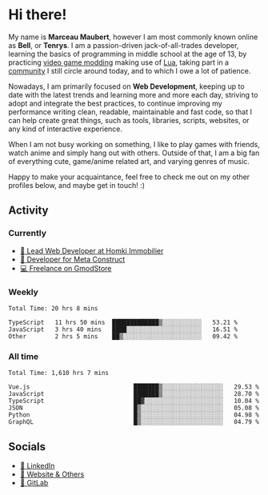 # Hi there!

My name is **Marceau Maubert**, however I am most commonly known online as **Bell**, or **Tenrys**. I am a passion-driven jack-of-all-trades developer, learning the basics of programming in middle school at the age of 13, by practicing [video game modding](https://garrysmod.com) making use of [Lua](https://lua.org), taking part in a [community](https://metastruct.net) I still circle around today, and to which I owe a lot of patience.

Nowadays, I am primarily focused on **Web Development**, keeping up to date with the latest trends and learning more and more each day, striving to adopt  and integrate the best practices, to continue improving my performance writing clean, readable, maintainable and fast code, so that I can help create great things, such as tools, libraries, scripts, websites, or any kind of interactive experience.

When I am not busy working on something, I like to play games with friends, watch anime and simply hang out with others. Outside of that, I am a big fan of everything cute, game/anime related art, and varying genres of music.

Happy to make your acquaintance, feel free to check me out on my other profiles below, and maybe get in touch! :)

## Activity

### Currently

- [🏢 Lead Web Developer at Homki Immobilier](https://homki-immobilier.com)
- [🎈 Developer for Meta Construct](https://metastruct.net)
- [💻 Freelance on GmodStore](https://www.gmodstore.com/users/Tenrys)

### Weekly
<!--START_SECTION:wakaWeekly-->

```text
Total Time: 20 hrs 8 mins

TypeScript   11 hrs 50 mins  █████████████▒░░░░░░░░░░░   53.21 %
JavaScript   3 hrs 40 mins   ████░░░░░░░░░░░░░░░░░░░░░   16.51 %
Other        2 hrs 5 mins    ██▒░░░░░░░░░░░░░░░░░░░░░░   09.42 %
```

<!--END_SECTION:wakaWeekly-->

### All time
<!--START_SECTION:wakaTotal-->

```text
Total Time: 1,610 hrs 7 mins

Vue.js                             ███████▒░░░░░░░░░░░░░░░░░   29.53 %
JavaScript                         ███████▒░░░░░░░░░░░░░░░░░   28.70 %
TypeScript                         ██▓░░░░░░░░░░░░░░░░░░░░░░   10.04 %
JSON                               █▒░░░░░░░░░░░░░░░░░░░░░░░   05.08 %
Python                             █▒░░░░░░░░░░░░░░░░░░░░░░░   04.98 %
GraphQL                            █▒░░░░░░░░░░░░░░░░░░░░░░░   04.79 %
```

<!--END_SECTION:wakaTotal-->

## Socials

- [👔 LinkedIn](https://www.linkedin.com/in/marceau-maubert)
- [🔗 Website & Others](https://bell.moe)
- [🦊 GitLab](https://gitlab.com/Tenrys)
